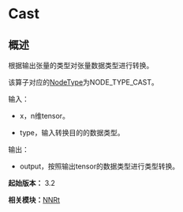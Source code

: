 # Cast

## 概述

根据输出张量的类型对张量数据类型进行转换。

该算子对应的[NodeType](_n_n_rt_v10.md#nodetype)为NODE_TYPE_CAST。

输入：

- x，n维tensor。

- type，输入转换目的的数据类型。

输出：

- output，按照输出tensor的数据类型进行类型转换。

**起始版本：** 3.2

**相关模块：**[NNRt](_n_n_rt_v10.md)
